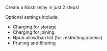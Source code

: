 Create a Nostr relay in just 2 steps!

Optional settings include:
* Charging for storage
* Charging for joining
* Npub allow/ban list (for restricting access)
* Pruning and filtering